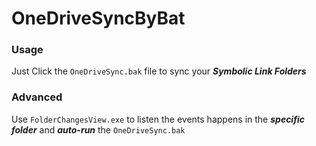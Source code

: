 # OneDriveSyncByBat
### Usage
Just Click the ```OneDriveSync.bak``` file to sync your ***Symbolic Link Folders***

### Advanced
Use ```FolderChangesView.exe``` to listen the events happens in the ***specific folder*** and ***auto-run*** the ```OneDriveSync.bak```
